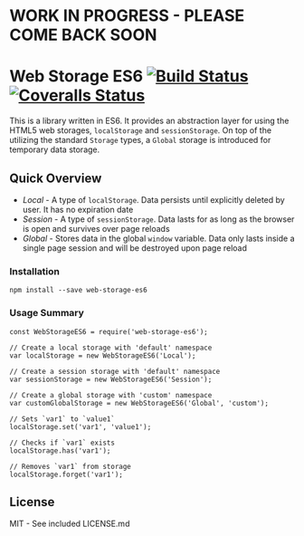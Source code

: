 # WORK IN PROGRESS - PLEASE COME BACK SOON
# Web Storage ES6 [![Build Status][travis-image]][travis-url] [![Coveralls Status][coveralls-image]][coveralls-url]

This is a library written in ES6. It provides an abstraction layer for using the HTML5 web storages, `localStorage` and `sessionStorage`. On top of the utilizing the standard `Storage` types, a `Global` storage is introduced for temporary data storage.

## Quick Overview
* *Local* - A type of `localStorage`. Data persists until explicitly deleted by user. It has no expiration date
* *Session* - A type of `sessionStorage`. Data lasts for as long as the browser is open and survives over page reloads
* *Global* - Stores data in the global `window` variable. Data only lasts inside a single page session and will be destroyed upon page reload

### Installation
`npm install --save web-storage-es6`

### Usage Summary
```
const WebStorageES6 = require('web-storage-es6');

// Create a local storage with 'default' namespace
var localStorage = new WebStorageES6('Local');

// Create a session storage with 'default' namespace
var sessionStorage = new WebStorageES6('Session');

// Create a global storage with 'custom' namespace
var customGlobalStorage = new WebStorageES6('Global', 'custom');

// Sets `var1` to `value1`
localStorage.set('var1', 'value1');

// Checks if `var1` exists
localStorage.has('var1');

// Removes `var1` from storage
localStorage.forget('var1');
```

## License
MIT - See included LICENSE.md

[travis-url]: https://travis-ci.org/alanzhaonys/web-storage-es6
[travis-image]: https://travis-ci.org/alanzhaonys/web-storage-es6.svg?branch=master

[coveralls-url]: https://coveralls.io/github/alanzhaonys/web-storage-es6?branch=master
[coveralls-image]: https://coveralls.io/repos/github/alanzhaonys/web-storage-es6/badge.svg?branch=master
